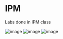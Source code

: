 # IPM

Labs done in IPM class

![image](https://user-images.githubusercontent.com/73541881/195957864-b0956876-58a4-4b3f-a917-6022940bf8c0.png)
![image](https://user-images.githubusercontent.com/73541881/195958045-6cf4e1c3-8284-43ab-9abd-f8a61e6e0a19.png)
![image](https://user-images.githubusercontent.com/73541881/195958077-a086a12b-53b0-47cc-bff6-c4f05c2bcda4.png)
